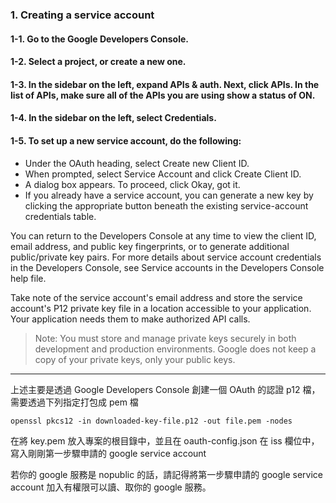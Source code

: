 ### 1. Creating a service account
#### 1-1. Go to the Google Developers Console.
#### 1-2. Select a project, or create a new one.
#### 1-3. In the sidebar on the left, expand APIs & auth. Next, click APIs. In the list of APIs, make sure all of the APIs you are using show a status of ON.
#### 1-4. In the sidebar on the left, select Credentials.
#### 1-5. To set up a new service account, do the following:
- Under the OAuth heading, select Create new Client ID.
- When prompted, select Service Account and click Create Client ID.
- A dialog box appears. To proceed, click Okay, got it.
- If you already have a service account, you can generate a new key by clicking the appropriate button beneath the existing service-account credentials table.

You can return to the Developers Console at any time to view the client ID, email address, and public key fingerprints, or to generate additional public/private key pairs. For more details about service account credentials in the Developers Console, see Service accounts in the Developers Console help file.

Take note of the service account's email address and store the service account's P12 private key file in a location accessible to your application. Your application needs them to make authorized API calls.

> Note: You must store and manage private keys securely in both development and production environments. Google does not  keep a copy of your private keys, only your public keys.

-----

上述主要是透過 Google Developers Console 創建一個 OAuth 的認證 p12 檔，需要透過下列指定打包成 pem 檔

    openssl pkcs12 -in downloaded-key-file.p12 -out file.pem -nodes
    
在將 key.pem 放入專案的根目錄中，並且在 oauth-config.json 在 iss 欄位中，寫入剛剛第一步驟申請的 google service account


若你的 google 服務是 nopublic 的話，請記得將第一步驟申請的 google service account 加入有權限可以讀、取你的 google 服務。
